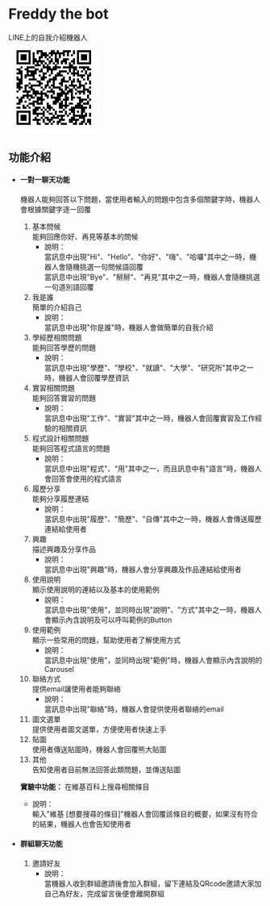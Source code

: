 # Freddy the bot  
LINE上的自我介紹機器人  
![QRcode](image/QRcode.png  "QRcode")  
## 功能介紹  
- #### 一對一聊天功能  
	機器人能夠回答以下問題，當使用者輸入的問題中包含多個關鍵字時，機器人會根據關鍵字逐一回覆  
	1. 基本問候  
		能夠回應你好、再見等基本的問候  
		- 說明：  
		當訊息中出現"Hi"、"Hello"、"你好"、"嗨"、"哈囉"其中之一時，機器人會隨機挑選一句問候語回覆  
		當訊息中出現"Bye"、"掰掰"、"再見"其中之一時，機器人會隨機挑選一句道別語回覆  
	2. 我是誰  
		簡單的介紹自己  
		- 說明：  
		當訊息中出現"你是誰"時，機器人會做簡單的自我介紹  
	3. 學經歷相關問題  
		能夠回答學歷的問題  
		- 說明：  
		當訊息中出現"學歷"、"學校"、"就讀"、"大學"、"研究所"其中之一時，機器人會回覆學歷資訊  
	4. 實習相關問題  
		能夠回答實習的問題  
		- 說明：  
		當訊息中出現"工作"、"實習"其中之一時，機器人會回覆實習及工作經驗的相關資訊  
	5. 程式設計相關問題  
		能夠回答程式語言的問題  
		- 說明：  
		當訊息中出現"程式"、"用"其中之一，而且訊息中有"語言"時，機器人會回答會使用的程式語言  
	6. 履歷分享  
		能夠分享履歷連結  
		- 說明：  
		當訊息中出現"履歷"、"簡歷"、"自傳"其中之一時，機器人會傳送履歷連結給使用者  
	7. 興趣  
		描述興趣及分享作品  
		- 說明：  
		當訊息中出現"興趣"時，機器人會分享興趣及作品連結給使用者  
	8. 使用說明  
		顯示使用說明的連結以及基本的使用範例  
		- 說明：  
			當訊息中出現"使用"，並同時出現"說明"、"方式"其中之一時，機器人會顯示內含說明及可以呼叫範例的Button  
	9. 使用範例  
		顯示一些常用的問題，幫助使用者了解使用方式  
		- 說明：  
		當訊息中出現"使用"，並同時出現"範例"時，機器人會顯示內含說明的Carousel  
	10. 聯絡方式  
		提供email讓使用者能夠聯絡  
		- 說明：  
		當訊息中出現"聯絡"時，機器人會提供使用者聯絡的email  
	11. 圖文選單  
		提供使用者圖文選單，方便使用者快速上手  
	12. 貼圖  
		使用者傳送貼圖時，機器人會回覆熊大貼圖  
	13. 其他  
		告知使用者目前無法回答此類問題，並傳送貼圖  
	
	**實驗中功能：**
	在維基百科上搜尋相關條目
	- 說明：  
	輸入"維基 [想要搜尋的條目]"機器人會回覆該條目的概要，如果沒有符合的結果，機器人也會告知使用者
  
- #### 群組聊天功能  
	1. 邀請好友
		- 說明：  
		當機器人收到群組邀請後會加入群組，留下連結及QRcode邀請大家加自己為好友，完成留言後便會離開群組  

